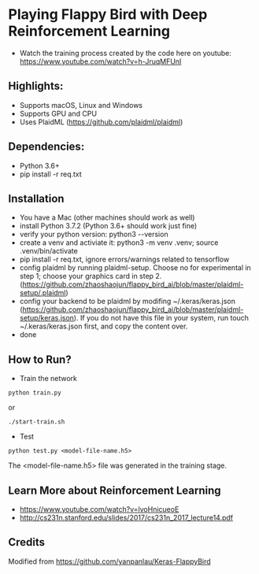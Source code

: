# Playing Flappy Bird with Deep Reinforcement Learning
* Watch the training process created by the code here on youtube: https://www.youtube.com/watch?v=h-JruqMFUnI

## Highlights:
* Supports macOS, Linux and Windows
* Supports GPU and CPU
* Uses PlaidML (https://github.com/plaidml/plaidml)

## Dependencies:
* Python 3.6+
* pip install -r req.txt

## Installation
* You have a Mac (other machines should work as well)
* install Python 3.7.2 (Python 3.6+ should work just fine)
* verify your python version: python3 --version
* create a venv and activiate it: python3 -m venv .venv; source .venv/bin/activate
* pip install -r req.txt, ignore errors/warnings related to tensorflow
* config plaidml by running plaidml-setup. Choose no for experimental in step 1; choose your graphics card in step 2. (https://github.com/zhaoshaojun/flappy_bird_ai/blob/master/plaidml-setup/.plaidml)
* config your backend to be plaidml by modifing ~/.keras/keras.json (https://github.com/zhaoshaojun/flappy_bird_ai/blob/master/plaidml-setup/keras.json). If you do not have this file in your system, run touch ~/.keras/keras.json first, and copy the content over.
* done

## How to Run?

* Train the network
```
python train.py
```
or
```
./start-train.sh
```

* Test
```
python test.py <model-file-name.h5>
```
The <model-file-name.h5> file was generated in the training stage.

## Learn More about Reinforcement Learning
* https://www.youtube.com/watch?v=lvoHnicueoE
* http://cs231n.stanford.edu/slides/2017/cs231n_2017_lecture14.pdf

## Credits
Modified from https://github.com/yanpanlau/Keras-FlappyBird


